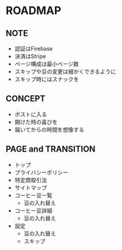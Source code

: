 # ROADMAP

## NOTE

- 認証はFirebase
- 決済はStripe
- ページ構成は最小ページ数
- スキップや豆の変更は細かくできるように
- スキップ時にはスナックを

## CONCEPT

- ポストに入る
- 開けた時の喜びを
- 届いてからの時間を想像する

## PAGE and TRANSITION

- トップ
- プライバシーポリシー
- 特定商取引法
- サイトマップ
- コーヒー豆一覧
  - 豆の入れ替え
- コーヒー豆詳細
  - 豆の入れ替え
- 設定
  - 豆の入れ替え
  - スキップ
